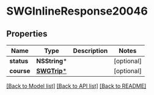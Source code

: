 # SWGInlineResponse20046

## Properties
Name | Type | Description | Notes
------------ | ------------- | ------------- | -------------
**status** | **NSString*** |  | [optional] 
**course** | [**SWGTrip***](SWGTrip.md) |  | [optional] 

[[Back to Model list]](../README.md#documentation-for-models) [[Back to API list]](../README.md#documentation-for-api-endpoints) [[Back to README]](../README.md)


